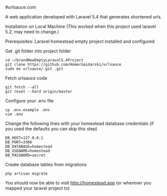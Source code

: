 #urlsauce.com

A web application developed with Laravel 5.4 that generates shortened urls.

Installation on Local Machine (This worked when this project used laravel 5.2, may need to change.)

Prerequisites: Laravel homestead empty project installed and configured

Get .git folder into project folder

```
cd ~/brandNewEmptyLaravel5.4Project
git clone https://github.com/HomerGaidarski/urlsauce
sudo mv urlsauce/.git .git
```
Fetch urlsauce code
```
git fetch --all
git reset --hard origin/master
```
Configure your .env file
```
cp .env.example .env
vim .env
```
Change the following lines with your homestead database credentials (if you used the defaults you can skip this step)
```
DB_HOST=127.0.0.1
DB_PORT=3306
DB_DATABASE=homestead
DB_USENAME=homestead
DB_PASSWORD=secret
```
Create database tables from migrations
```
php artisan migrate
```
You should now be able to visit http://homestead.app (or wherever you mapped your laravel project to)
